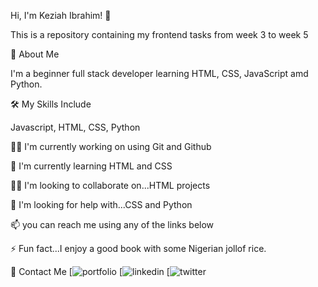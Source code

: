 
Hi, I'm Keziah Ibrahim! 👋

This is a repository containing my frontend tasks from week 3 to week 5


🚀 About Me

I'm a beginner full stack developer learning HTML, CSS, JavaScript amd Python.

🛠 My Skills Include

Javascript, HTML, CSS, Python


👩‍💻 I'm currently working on using Git and Github

🧠 I'm currently learning HTML and CSS 

👯‍♀️ I'm looking to collaborate on...HTML projects

🤔 I'm looking for help with...CSS and Python

📫 you can reach me using any of the links below

⚡️ Fun fact...I enjoy a good book with some Nigerian jollof rice.

🔗 Contact Me
[![portfolio](https://127.0.0.1:5500/portfolio.html/)
[![linkedin](https://wwww.linkedin.com/in/keziah-ibrahim-0a5757253)
[![twitter](https://twitter.com/the_kezia?t=J3YSFHBfPqL_xP_vYAAqZg&s=09/)
